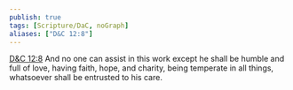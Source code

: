 ```yaml
---
publish: true
tags: [Scripture/DaC, noGraph]
aliases: ["D&C 12:8"]
---
```

[D&C 12:8](https://churchofjesuschrist.org/study/scriptures/dc-testament/dc/12?lang=eng&id=p8#p8) And no one can assist in this work except he shall be humble and full of love, having faith, hope, and charity, being temperate in all things, whatsoever shall be entrusted to his care.
